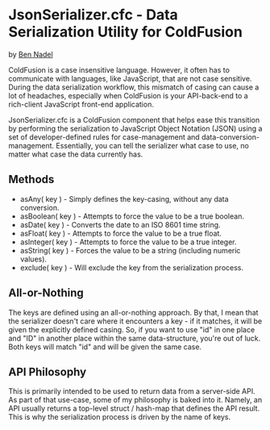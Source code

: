 
# JsonSerializer.cfc - Data Serialization Utility for ColdFusion

by [Ben Nadel][1]

ColdFusion is a case insensitive language. However, it often has to communicate
with languages, like JavaScript, that are not case sensitive. During the data
serialization workflow, this mismatch of casing can cause a lot of headaches, 
especially when ColdFusion is your API-back-end to a rich-client JavaScript 
front-end application. 

JsonSerializer.cfc is a ColdFusion component that helps ease this transition by
performing the serialization to JavaScript Object Notation (JSON) using a set 
of developer-defined rules for case-management and data-conversion-management. 
Essentially, you can tell the serializer what case to use, no matter what case
the data currently has. 

## Methods

* asAny( key ) - Simply defines the key-casing, without any data conversion.
* asBoolean( key ) - Attempts to force the value to be a true boolean.
* asDate( key ) - Converts the date to an ISO 8601 time string.
* asFloat( key ) - Attempts to force the value to be a true float.
* asInteger( key ) - Attempts to force the value to be a true integer.
* asString( key ) - Forces the value to be a string (including numeric values).
* exclude( key ) - Will exclude the key from the serialization process.

## All-or-Nothing 

The keys are defined using an all-or-nothing approach. By that, I mean that the
serializer doesn't care where it encounters a key - if it matches, it will be
given the explicitly defined casing. So, if you want to use "id" in one place
and "ID" in another place within the same data-structure, you're out of luck.
Both keys will match "id" and will be given the same case.

## API Philosophy

This is primarily intended to be used to return data from a server-side API. As
part of that use-case, some of my philosophy is baked into it. Namely, an API
usually returns a top-level struct / hash-map that defines the API result. This
is why the serialization process is driven by the name of keys.


[1]: http://www.bennadel.com